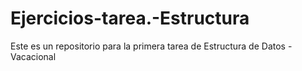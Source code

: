 # Ejercicios-tarea.-Estructura
Este es un repositorio para la primera tarea de Estructura de Datos - Vacacional
